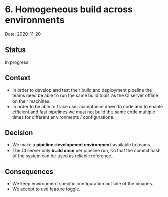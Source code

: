 # 6. Homogeneous build across environments

Date: 2020-11-20

## Status

In progress

## Context

* In order to develop and test their build and deployment pipeline the teams need be able to run the same build tools as the CI server offline on their machines.
* In order to be able to trace user acceptance down to code and to enable efficient and fast pipelines we must not build the same code multiple times for different environments / configurations.

## Decision

* We make a **pipeline development environment** available to teams.
* The CI server only **build once** per pipeline run, so that the commit hash of the system can be used as reliable reference.

## Consequences

* We keep environment specific configuration outside of the binaries.
* We accept to use feature toggle.